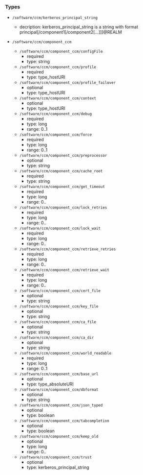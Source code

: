 ### Types

- `/software/ccm/kerberos_principal_string`
    - decription: 
    kerberos_principal_string is a string with format principal[/component1[/component2[...]]]@REALM

- `/software/ccm/component_ccm`
    - `/software/ccm/component_ccm/configFile`
        - required
        - type: string
    - `/software/ccm/component_ccm/profile`
        - required
        - type: type_hostURI
    - `/software/ccm/component_ccm/profile_failover`
        - optional
        - type: type_hostURI
    - `/software/ccm/component_ccm/context`
        - optional
        - type: type_hostURI
    - `/software/ccm/component_ccm/debug`
        - required
        - type: long
        - range: 0..1
    - `/software/ccm/component_ccm/force`
        - required
        - type: long
        - range: 0..1
    - `/software/ccm/component_ccm/preprocessor`
        - optional
        - type: string
    - `/software/ccm/component_ccm/cache_root`
        - required
        - type: string
    - `/software/ccm/component_ccm/get_timeout`
        - required
        - type: long
        - range: 0..
    - `/software/ccm/component_ccm/lock_retries`
        - required
        - type: long
        - range: 0..
    - `/software/ccm/component_ccm/lock_wait`
        - required
        - type: long
        - range: 0..
    - `/software/ccm/component_ccm/retrieve_retries`
        - required
        - type: long
        - range: 0..
    - `/software/ccm/component_ccm/retrieve_wait`
        - required
        - type: long
        - range: 0..
    - `/software/ccm/component_ccm/cert_file`
        - optional
        - type: string
    - `/software/ccm/component_ccm/key_file`
        - optional
        - type: string
    - `/software/ccm/component_ccm/ca_file`
        - optional
        - type: string
    - `/software/ccm/component_ccm/ca_dir`
        - optional
        - type: string
    - `/software/ccm/component_ccm/world_readable`
        - required
        - type: long
        - range: 0..1
    - `/software/ccm/component_ccm/base_url`
        - optional
        - type: type_absoluteURI
    - `/software/ccm/component_ccm/dbformat`
        - optional
        - type: string
    - `/software/ccm/component_ccm/json_typed`
        - optional
        - type: boolean
    - `/software/ccm/component_ccm/tabcompletion`
        - optional
        - type: boolean
    - `/software/ccm/component_ccm/keep_old`
        - optional
        - type: long
        - range: 0..
    - `/software/ccm/component_ccm/trust`
        - optional
        - type: kerberos_principal_string
